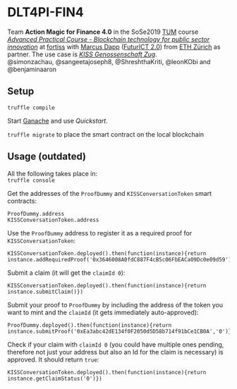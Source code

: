 # DLT4PI-FIN4
Team **Action Magic for Finance 4.0** in the SoSe2019 [TUM](https://www.tum.de/) course [*Advanced Practical Course - Blockchain technology for public sector innovation*](https://campus.tum.de/tumonline/wbLv.wbShowLVDetail?pStpSpNr=950404716&pSpracheNr=2) at [fortiss](https://www.fortiss.org/) with [Marcus Dapp](http://digisus.com/) ([FuturICT 2.0](https://futurict2.eu/)) from [ETH Zürich](https://www.ethz.ch/) as partner. The use case is [*KISS Genossenschaft Zug*](https://kiss-zug.ch/).  
@simonzachau, @sangeetajoseph8, @ShreshthaKriti, @leonKObi and @benjaminaaron

## Setup

`truffle compile`

Start [Ganache](https://truffleframework.com/ganache) and use *Quickstart*.

`truffle migrate` to place the smart contract on the local blockchain

[//]: <> (
Via the gear-icon in Ganache, *Add Project* and select the `truffle-config.js` to add this project and therewith be able to see the values in the smart contract. Click *Save and Restart* top right. This might throw an error on Ganache - if that happens it doesn't seem possible to see the smart contract via Ganache unfortunately. TODO: fix this?
)

## Usage (outdated)

[//]: <> (#### Command Line)

All the following takes place in:  
`truffle console`

Get the addresses of the `ProofDummy` and `KISSConversationToken` smart contracts:

```solidity
ProofDummy.address
KISSConversationToken.address
```

Use the `ProofDummy` address to register it as a required proof for `KISSConversationToken`:

```solidity
KISSConversationToken.deployed().then(function(instance){return instance.addRequiredProof('0x3646008A0fdC887F4cB5c06FbEACa09Dc0e09d59')})
```

Submit a claim (it will get the `claimId 0`):

```solidity
KISSConversationToken.deployed().then(function(instance){return instance.submitClaim()})
```

Submit your proof to `ProofDummy` by including the address of the token you want to mint and the `claimId` (it gets immediately auto-approved):

```solidity
ProofDummy.deployed().then(function(instance){return instance.submitProof('0xEa3abc42dE134f0F2050d5D58b714f91bCe1CB0A','0')})
```

Check if your claim with `claimId 0` (you could have multiple ones pending, therefore not just your address but also an Id for the claim is necessary) is approved. It should return `true`:

```solidity
KISSConversationToken.deployed().then(function(instance){return instance.getClaimStatus('0')})
```
